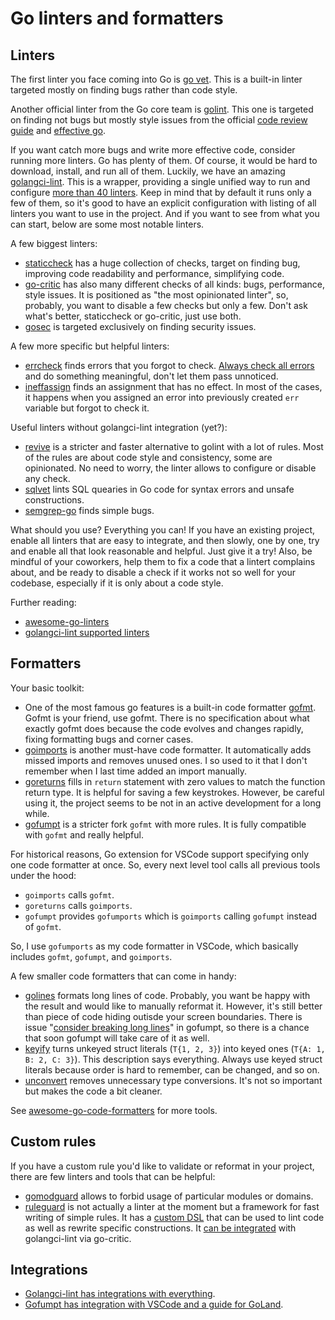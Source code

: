 # Go linters and formatters

## Linters

The first linter you face coming into Go is [go vet](https://golang.org/cmd/vet/). This is a built-in linter targeted mostly on finding bugs rather than code style.

Another official linter from the Go core team is [golint](https://github.com/golang/lint). This one is targeted on finding not bugs but mostly style issues from the official [code review guide](https://github.com/golang/go/wiki/CodeReviewComments) and [effective go](https://golang.org/doc/effective_go.html).

If you want catch more bugs and write more effective code, consider running more linters. Go has plenty of them. Of course, it would be hard to download, install, and run all of them. Luckily, we have an amazing [golangci-lint](https://golangci-lint.run/). This is a wrapper, providing a single unified way to run and configure [more than 40 linters](https://golangci-lint.run/usage/linters/). Keep in mind that by default it runs only a few of them, so it's good to have an explicit configuration with listing of all linters you want to use in the project. And if you want to see from what you can start, below are some most notable linters.

A few biggest linters:

+ [staticcheck](https://staticcheck.io/docs/) has a huge collection of checks, target on finding bug, improving code readability and performance, simplifying code.
+ [go-critic](https://go-critic.github.io/) has also many different checks of all kinds: bugs, performance, style issues. It is positioned as "the most opinionated linter", so, probably, you want to disable a few checks but only a few. Don't ask what's better, staticcheck or go-critic, just use both.
+ [gosec](https://github.com/securego/gosec) is targeted exclusively on finding security issues.

A few more specific but helpful linters:

+ [errcheck](https://github.com/kisielk/errcheck) finds errors that you forgot to check. [Always check all errors](https://github.com/golang/go/wiki/CodeReviewComments#handle-errors) and do something meaningful, don't let them pass unnoticed.
+ [ineffassign](https://github.com/gordonklaus/ineffassign) finds an assignment that has no effect. In most of the cases, it happens when you assigned an error into previously created `err` variable but forgot to check it.

Useful linters without golangci-lint integration (yet?):

+ [revive](https://github.com/mgechev/revive) is a stricter and faster alternative to golint with a lot of rules. Most of the rules are about code style and consistency, some are opinionated. No need to worry, the linter allows to configure or disable any check.
+ [sqlvet](https://github.com/houqp/sqlvet) lints SQL quearies in Go code for syntax errors and unsafe constructions.
+ [semgrep-go](https://github.com/dgryski/semgrep-go) finds simple bugs.

What should you use? Everything you can! If you have an existing project, enable all linters that are easy to integrate, and then slowly, one by one, try and enable all that look reasonable and helpful. Just give it a try! Also, be mindful of your coworkers, help them to fix a code that a lintert complains about, and be ready to disable a check if it works not so well for your codebase, especially if it is only about a code style.

Further reading:

+ [awesome-go-linters](https://github.com/golangci/awesome-go-linters)
+ [golangci-lint supported linters](https://golangci-lint.run/usage/linters/)

## Formatters

Your basic toolkit:

+ One of the most famous go features is a built-in code formatter [gofmt](https://golang.org/cmd/gofmt/). Gofmt is your friend, use gofmt. There is no specification about what exactly gofmt does because the code evolves and changes rapidly, fixing formatting bugs and corner cases.
+ [goimports](https://pkg.go.dev/golang.org/x/tools/cmd/goimports) is another must-have code formatter. It automatically adds missed imports and removes unused ones. I so used to it that I don't remember when I last time added an import manually.
+ [goreturns](https://github.com/sqs/goreturns) fills in `return` statement with zero values to match the function return type. It is helpful for saving a few keystrokes. However, be careful using it, the project seems to be not in an active development for a long while.
+ [gofumpt](https://github.com/mvdan/gofumpt) is a stricter fork `gofmt` with more rules. It is fully compatible with `gofmt` and really helpful.

For historical reasons, Go extension for VSCode support specifying only one code formatter at once. So, every next level tool calls all previous tools under the hood:

+ `goimports` calls `gofmt`.
+ `goreturns` calls `goimports`.
+ `gofumpt` provides `gofumports` which is `goimports` calling `gofumpt` instead of `gofmt`.

So, I use `gofumports` as my code formatter in VSCode, which basically includes `gofmt`, `gofumpt`, and `goimports`.

A few smaller code formatters that can come in handy:

+ [golines](https://github.com/segmentio/golines) formats long lines of code. Probably, you want be happy with the result and would like to manually reformat it. However, it's still better than piece of code hiding outisde your screen boundaries. There is issue "[consider breaking long lines](https://github.com/mvdan/gofumpt/issues/2)" in gofumpt, so there is a chance that soon gofumpt will take care of it as well.
+ [keyify](https://github.com/dominikh/go-tools/tree/master/cmd/keyify) turns unkeyed struct literals (`T{1, 2, 3}`) into keyed ones (`T{A: 1, B: 2, C: 3}`). This description says everything. Always use keyed struct literals because order is hard to remember, can be changed, and so on.
+ [unconvert](https://github.com/mdempsky/unconvert) removes unnecessary type conversions. It's not so important but makes the code a bit cleaner.

See [awesome-go-code-formatters](https://github.com/life4/awesome-go-code-formatters) for more tools.

## Custom rules

If you have a custom rule you'd like to validate or reformat in your project, there are few linters and tools that can be helpful:

+ [gomodguard](https://github.com/ryancurrah/gomodguard) allows to forbid usage of particular modules or domains.
+ [ruleguard](https://github.com/quasilyte/go-ruleguard) is not actually a linter at the moment but a framework for fast writing of simple rules. It has a [custom DSL](https://github.com/quasilyte/go-ruleguard/blob/master/docs/gorules.md) that can be used to lint code as well as rewrite specific constructions. It [can be integrated](https://quasilyte.dev/blog/post/ruleguard/#using-from-the-golangci-lint) with golangci-lint via go-critic.

## Integrations

+ [Golangci-lint has integrations with everything](https://golangci-lint.run/usage/integrations/).
+ [Gofumpt has integration with VSCode and a guide for GoLand](https://github.com/mvdan/gofumpt#installation).
